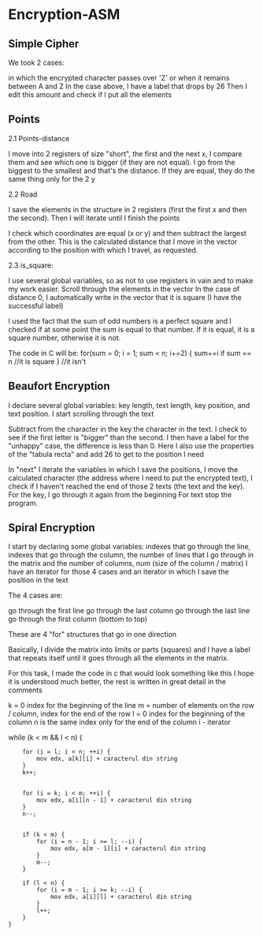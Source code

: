 # Encryption-ASM

Simple Cipher
-------------
We took 2 cases:

in which the encrypted character passes over 'Z' or when it remains between A and Z
In the case above, I have a label that drops by 26
Then I edit this amount and check if I put all the elements

Points
-------

2.1  Points-distance

I move into 2 registers of size "short", the first and the next x, I compare them and see which one is bigger (if they are not equal).
I go from the biggest to the smallest and that's the distance.
If they are equal, they do the same thing only for the 2 y
    
2.2 Road

I save the elements in the structure in 2 registers (first the first x and then the second). Then I will iterate until I finish the points

I check which coordinates are equal (x or y) and then subtract the largest from the other.
This is the calculated distance that I move in the vector according to the position with which I travel, as requested.

2.3 is_square:

I use several global variables, so as not to use registers in vain and to make my work easier.
Scroll through the elements in the vector
In the case of distance 0, I automatically write in the vector that it is square (I have the successful label)

I used the fact that the sum of odd numbers is a perfect square and I checked if at some point the sum is equal to that number. If it is equal, it is a square number, otherwise it is not.

The code in C will be:
for(sum = 0; i = 1; sum < n; i+=2) {
    sum+=i
    if sum == n
    //it is square
}
    //it isn't

Beaufort Encryption
-------------------
I declare several global variables: key length, text length, key position, and text position.
I start scrolling through the text

Subtract from the character in the key the character in the text. I check to see if the first letter is "bigger" than the second.
I then have a label for the "unhappy" case, the difference is less than 0.
Here I also use the properties of the "tabula recta" and add 26 to get to the position I need

In "next" I iterate the variables in which I save the positions, I move the calculated character (the address where I need to put the encrypted text), I check if I haven't reached the end of those 2 texts (the text and the key).
For the key, I go through it again from the beginning
For text stop the program.

Spiral Encryption
-----------------
I start by declaring some global variables: indexes that go through the line, indexes that go through the column, the number of lines that I go through in the matrix and the number of columns, num (size of the column / matrix)
I have an iterator for those 4 cases and an iterator in which I save the position in the text

The 4 cases are:

go through the first line
go through the last column
go through the last line
go through the first column (bottom to top)

These are 4 "for" structures that go in one direction

Basically, I divide the matrix into limits or parts (squares) and I have a label that repeats itself until it goes through all the elements in the matrix.

For this task, I made the code in c that would look something like this
I hope it is understood much better, the rest is written in great detail in the comments

k = 0 index for the beginning of the line
m = number of elements on the row / column, index for the end of the row
l = 0 index for the beginning of the column
n is the same index only for the end of the column
i - iterator
        
while (k < m && l < n) {

        for (i = l; i < n; ++i) {
            mov edx, a[k][i] + caracterul din string
        }
        k++;
 
        
        for (i = k; i < m; ++i) {
            mov edx, a[i][n - 1] + caracterul din string 
        }
        n--;
 
        
        if (k < m) {
            for (i = n - 1; i >= l; --i) {
                mov edx, a[m - 1][i] + caracterul din string 
            }
            m--;
        }
 
        if (l < n) {
            for (i = m - 1; i >= k; --i) {
                mov edx, a[i][l] + caracterul din string 
            }
            l++;
        }
    }






